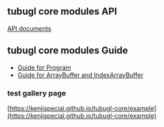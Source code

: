 ## tubugl core modules API

[API documents](https://kenjispecial.github.io/tubugl-core/api/)

## tubugl core modules Guide

- [Guide for Program](https://kenjispecial.github.io/tubugl-core/guide/program)
- [Guide for ArrayBuffer and IndexArrayBuffer](https://kenjispecial.github.io/tubugl-core/guide/buffer)

### test gallery page

[https://kenjispecial.github.io/tubugl-core/example](https://kenjispecial.github.io/tubugl-core/example)


[source-program]: https://github.com/kenjiSpecial/tubugl-core/blob/master/src/program.js
[source-program2]: https://github.com/kenjiSpecial/tubugl-core/blob/master/src/program2.js
[source-arrayBuffer]: https://github.com/kenjiSpecial/tubugl-core/blob/master/src/arrayBuffer.js
[source-draw]: https://github.com/kenjiSpecial/tubugl-core/blob/master/src/draw.js
[source-frameBuffer]: https://github.com/kenjiSpecial/tubugl-core/blob/master/src/frameBuffer.js
[source-indexArrayBuffer]: https://github.com/kenjiSpecial/tubugl-core/blob/master/src/indexArrayBuffer.js
[source-texture]: https://github.com/kenjiSpecial/tubugl-core/blob/master/src/texture.js
[source-tranformFeedback]: https://github.com/kenjiSpecial/tubugl-core/blob/master/src/tranformFeedback.js
[source-vao]: https://github.com/kenjiSpecial/tubugl-core/blob/master/src/vao.js
